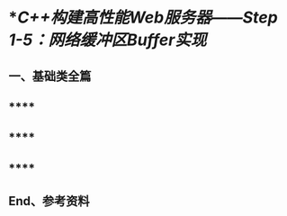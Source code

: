 
# **C++构建高性能Web服务器——Step 1-5：网络缓冲区Buffer实现*

## **一、基础类全篇**
## ****

## ****

## ****

## **End、参考资料**
